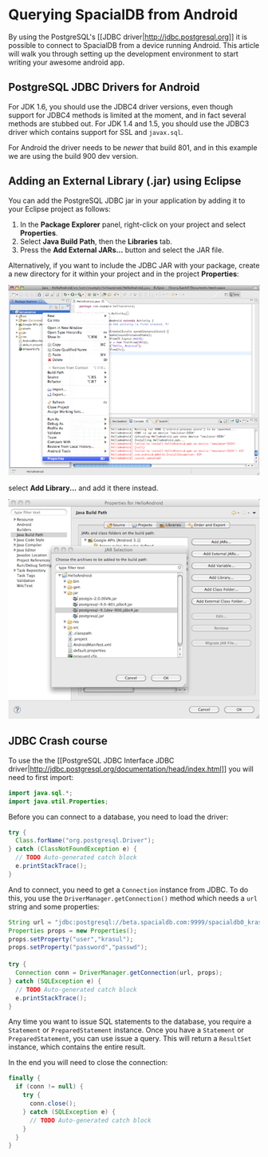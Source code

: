 # Querying SpacialDB from Android

By using the PostgreSQL's [[JDBC driver|http://jdbc.postgresql.org]] it is possible to connect to SpacialDB from a device running Android. This article will walk you through setting up the development environment to start writing your awesome android app.

## PostgreSQL JDBC Drivers for Android

For JDK 1.6, you should use the JDBC4 driver versions, even though support for JDBC4 methods is limited at the moment, and in fact several methods are stubbed out. For JDK 1.4 and 1.5, you should use the JDBC3 driver which contains support for SSL and `javax.sql`.

For Android the driver needs to be *newer* that build 801, and in this example we are using the build 900 dev version.

## Adding an External Library (.jar) using Eclipse

You can add the PostgreSQL JDBC jar in your application by adding it to your Eclipse project as follows:

1. In the **Package Explorer** panel, right-click on your project and select **Properties**.
2. Select **Java Build Path**, then the **Libraries** tab.
3. Press the **Add External JARs...** button and select the JAR file.

Alternatively, if you want to include the JDBC JAR with your package, create a new directory for it within your project and in the project **Properties**:

![Android-1](/img/android-1.png)

select **Add Library...** and add it there instead.

![Android-2](/img/android-2.png)

## JDBC Crash course

To use the the [[PostgreSQL JDBC Interface JDBC driver|http://jdbc.postgresql.org/documentation/head/index.html]] you will need to first import:

```java
import java.sql.*;
import java.util.Properties;
```

Before you can connect to a database, you need to load the driver:

```java
try {
  Class.forName("org.postgresql.Driver");
} catch (ClassNotFoundException e) {
  // TODO Auto-generated catch block
  e.printStackTrace();
}
```

And to connect, you need to get a `Connection` instance from JDBC. To do this, you use the `DriverManager.getConnection()` method which needs a `url` string and some properties:

```java
String url = "jdbc:postgresql://beta.spacialdb.com:9999/spacialdb0_krasul";
Properties props = new Properties();
props.setProperty("user","krasul");
props.setProperty("password","passwd");

try {
  Connection conn = DriverManager.getConnection(url, props);
} catch (SQLException e) {
  // TODO Auto-generated catch block
  e.printStackTrace();
}
```

Any time you want to issue SQL statements to the database, you require a `Statement` or `PreparedStatement` instance. Once you have a `Statement` or `PreparedStatement`, you can use issue a query. This will return a `ResultSet` instance, which contains the entire result.

In the end you will need to close the connection:
```java
finally {
  if (conn != null) {
    try {
      conn.close();
    } catch (SQLException e) {
      // TODO Auto-generated catch block
    }
  }
}
```